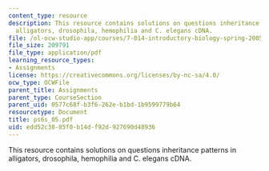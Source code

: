```yaml
---
content_type: resource
description: This resource contains solutions on questions inheritance patterns in
  alligators, drosophila, hemophilia and C. elegans cDNA.
file: /ol-ocw-studio-app/courses/7-014-introductory-biology-spring-2005/edd52c3885f0b14df92d927690d48936_ps6s_05.pdf
file_size: 209791
file_type: application/pdf
learning_resource_types:
- Assignments
license: https://creativecommons.org/licenses/by-nc-sa/4.0/
ocw_type: OCWFile
parent_title: Assignments
parent_type: CourseSection
parent_uid: 0577c68f-b3f6-262e-b1bd-1b9599779b64
resourcetype: Document
title: ps6s_05.pdf
uid: edd52c38-85f0-b14d-f92d-927690d48936
---
```

This resource contains solutions on questions inheritance patterns in alligators, drosophila, hemophilia and C. elegans cDNA.